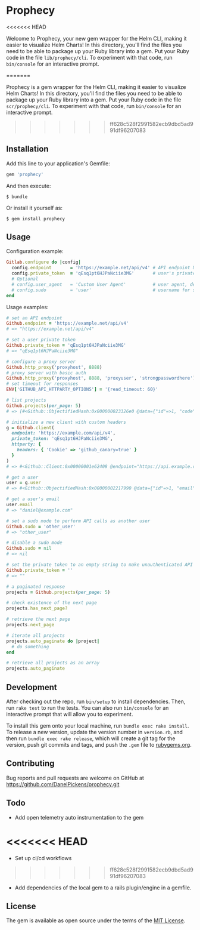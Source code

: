 # Prophecy
<<<<<<< HEAD

Welcome to Prophecy, your new gem wrapper for the Helm CLI, making it easier to visualize Helm Charts! In this directory, you'll find the files you need to be able to package up your Ruby library into a gem. Put your Ruby code in the file `lib/prophecy/cli`. To experiment with that code, run `bin/console` for an interactive prompt.


=======

Prophecy is a gem wrapper for the Helm CLI, making it easier to visualize Helm Charts! In this directory, you'll find the files you need to be able to package up your Ruby library into a gem. Put your Ruby code in the file `scr/prophecy/cli`. To experiment with that code, run `bin/console` for an interactive prompt.
>>>>>>> ff628c528f2991582ecb9dbd5ad991df96207083


## Installation

Add this line to your application's Gemfile:

```ruby
gem 'prophecy'
```

And then execute:

    $ bundle

Or install it yourself as:

    $ gem install prophecy

## Usage

Configuration example:

```ruby
Gitlab.configure do |config|
  config.endpoint       = 'https://example.net/api/v4' # API endpoint URL, default: ENV['GITHUB_API_ENDPOINT'] and falls back to ENV['CI_API_V4_URL']
  config.private_token  = 'qEsq1pt6HJPaNciie3MG'       # user's private token or OAuth2 access token, default: ENV['GITHUB_API_PRIVATE_TOKEN']
  # Optional
  # config.user_agent   = 'Custom User Agent'          # user agent, default: 'GitHub Ruby Gem [version]'
  # config.sudo         = 'user'                       # username for sudo mode, default: nil
end
```


Usage examples:

```ruby
# set an API endpoint
Github.endpoint = 'https://example.net/api/v4'
# => "https://example.net/api/v4"

# set a user private token
Github.private_token = 'qEsq1pt6HJPaNciie3MG'
# => "qEsq1pt6HJPaNciie3MG"

# configure a proxy server
Github.http_proxy('proxyhost', 8888)
# proxy server with basic auth
Github.http_proxy('proxyhost', 8888, 'proxyuser', 'strongpasswordhere')
# set timeout for responses
ENV['GITHUB_API_HTTPARTY_OPTIONS'] = '{read_timeout: 60}'

# list projects
Github.projects(per_page: 5)
# => [#<Github::ObjectifiedHash:0x000000023326e0 @data={"id"=>1, "code"=>"brute", "name"=>"Brute", "description"=>nil, "path"=>"brute", "default_branch"=>nil, "owner"=>#<Github::ObjectifiedHash:0x00000002331600 @data={"id"=>1, "email"=>"daniel@example.com", "name"=>"Daniel Smith", "blocked"=>false, "created_at"=>"2012-09-17T09:41:56Z"}>, "private"=>true, "issues_enabled"=>true, "merge_requests_enabled"=>true, "wall_enabled"=>true, "wiki_enabled"=>true, "created_at"=>"2012-09-17T09:41:56Z"}>, #<Github::ObjectifiedHash:0x000000023450d8 @data={"id"=>2, "code"=>"mozart", "name"=>"Mozart", "description"=>nil, "path"=>"mozart", "default_branch"=>nil, "owner"=>#<Github::ObjectifiedHash:0x00000002344ca0 @data={"id"=>1, "email"=>"daniel@example.com", "name"=>"Daniel Smith", "blocked"=>false, "created_at"=>"2012-09-17T09:41:56Z"}>, "private"=>true, "issues_enabled"=>true, "merge_requests_enabled"=>true, "wall_enabled"=>true, "wiki_enabled"=>true, "created_at"=>"2012-09-17T09:41:57Z"}>, #<Github::ObjectifiedHash:0x00000002344958 @data={"id"=>3, "code"=>"github", "name"=>"Github", "description"=>nil, "path"=>"gitlab", "default_branch"=>nil, "owner"=>#<Github::ObjectifiedHash:0x000000023447a0 @data={"id"=>1, "email"=>"daniel@example.com", "name"=>"Daniel Smith", "blocked"=>false, "created_at"=>"2012-09-17T09:41:56Z"}>, "private"=>true, "issues_enabled"=>true, "merge_requests_enabled"=>true, "wall_enabled"=>true, "wiki_enabled"=>true, "created_at"=>"2012-09-17T09:41:58Z"}>]

# initialize a new client with custom headers
g = Github.client(
  endpoint: 'https://example.com/api/v4',
  private_token: 'qEsq1pt6HJPaNciie3MG',
  httparty: {
    headers: { 'Cookie' => 'github_canary=true' }
  }
)
# => #<Github::Client:0x00000001e62408 @endpoint="https://api.example.com", @private_token="qEsq1pt6HJPaNciie3MG", @user_agent="Github Ruby Gem 2.0.0">

# get a user
user = g.user
# => #<Github::ObjectifiedHash:0x00000002217990 @data={"id"=>1, "email"=>"Daniel@example.com", "name"=>"Daniel Smith", "bio"=>nil, "skype"=>"", "linkedin"=>"", "twitter"=>"daniel", "dark_scheme"=>false, "theme_id"=>1, "blocked"=>false, "created_at"=>"2012-09-17T09:41:56Z"}>

# get a user's email
user.email
# => "daniel@example.com"

# set a sudo mode to perform API calls as another user
Github.sudo = 'other_user'
# => "other_user"

# disable a sudo mode
Github.sudo = nil
# => nil

# set the private token to an empty string to make unauthenticated API requests
Github.private_token = ''
# => ""

# a paginated response
projects = Github.projects(per_page: 5)

# check existence of the next page
projects.has_next_page?

# retrieve the next page
projects.next_page

# iterate all projects
projects.auto_paginate do |project|
  # do something
end

# retrieve all projects as an array
projects.auto_paginate
```


## Development

After checking out the repo, run `bin/setup` to install dependencies. Then, run `rake test` to run the tests. You can also run `bin/console` for an interactive prompt that will allow you to experiment.

To install this gem onto your local machine, run `bundle exec rake install`. To release a new version, update the version number in `version.rb`, and then run `bundle exec rake release`, which will create a git tag for the version, push git commits and tags, and push the `.gem` file to [rubygems.org](https://rubygems.org).

## Contributing

Bug reports and pull requests are welcome on GitHub at https://github.com/DanelPickens/prophecy.git

## Todo

- Add open telemetry auto instrumentation to the gem

<<<<<<< HEAD
=======
- Set up ci/cd workflows
>>>>>>> ff628c528f2991582ecb9dbd5ad991df96207083

- Add dependencies of the local gem to a rails plugin/engine in a gemfile.

## License

The gem is available as open source under the terms of the [MIT License](http://opensource.org/licenses/MIT).
